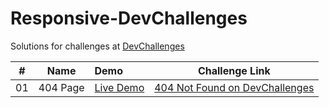 # Responsive-DevChallenges

Solutions for challenges at [DevChallenges](https://devchallenges.io/paths/responsiveWebPaths)

|#|Name|Demo|Challenge Link|
|:---:|---|:---|:---:|
|01|404 Page|[Live Demo](https://mukeshgurpude.github.io/Responsive-DevChallenges/404-page/)|[404 Not Found on DevChallenges](https://devchallenges.io/challenges/wBunSb7FPrIepJZAg0sY)|

